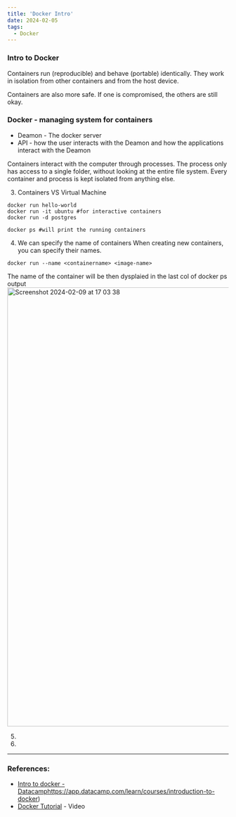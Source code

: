 ```yaml
---
title: 'Docker Intro'
date: 2024-02-05
tags:
  - Docker
---
```


### Intro to Docker

Containers run (reproducible) and behave (portable) identically.
They work in isolation from other containers and from the host device.

Containers are also more safe. If one is compromised, the others are still okay.

### Docker - managing system for containers

- Deamon - The docker server
- API - how the user interacts with the Deamon and how the applications interact with the Deamon

Containers interact with the computer through processes. The process only has access to a single folder, without looking at the entire file system.
Every container and process is kept isolated from anything else. 

3. Containers VS Virtual Machine

```
docker run hello-world
docker run -it ubuntu #for interactive containers
docker run -d postgres

docker ps #will print the running containers
```

4. We can specify the name of containers
When creating new containers, you can specify their names.
```
docker run --name <containername> <image-name>
```
The name of the container will be then dysplaied in the last col of docker ps output
<img width="1000" alt="Screenshot 2024-02-09 at 17 03 38" src="https://github.com/simoneatt11/simoneatt11.github.io/assets/61795621/1d17e08a-f99b-455a-8ce5-1cada7e5c92a">

5. 
6. 



---
### References:
- [Intro to docker - Datacamp](https://app.datacamp.com/learn/courses/introduction-to-docker)https://app.datacamp.com/learn/courses/introduction-to-docker)
- [Docker Tutorial](https://www.youtube.com/watch?v=3c-iBn73dDE) - Video
